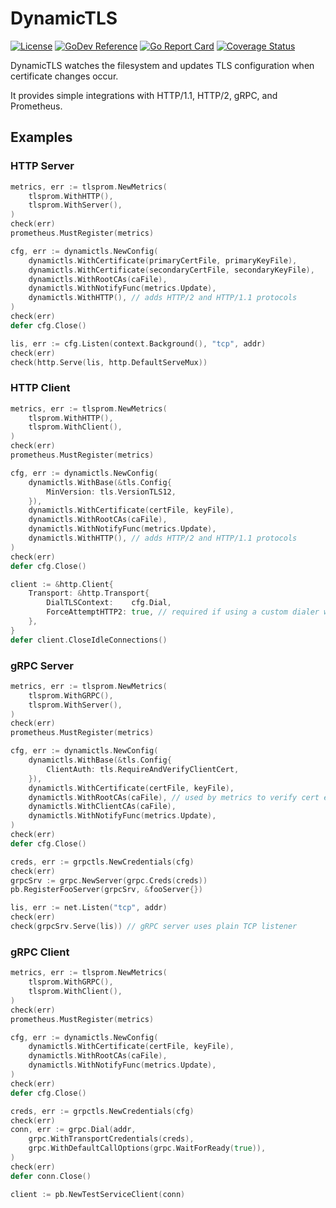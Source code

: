 # DynamicTLS
[![License](https://img.shields.io/badge/license-mit-blue.svg?style=flat-square)](https://raw.githubusercontent.com/abursavich/dynamictls/master/LICENSE)
[![GoDev Reference](https://img.shields.io/badge/go.dev-reference-007d9c?logo=go&logoColor=white&style=flat-square)](https://pkg.go.dev/github.com/abursavich/dynamictls)
[![Go Report Card](https://goreportcard.com/badge/github.com/abursavich/dynamictls)](https://goreportcard.com/report/github.com/abursavich/dynamictls)
[![Coverage Status](https://coveralls.io/repos/github/abursavich/dynamictls/badge.svg?branch=master)](https://coveralls.io/github/abursavich/dynamictls?branch=master)

DynamicTLS watches the filesystem and updates TLS configuration when certificate changes occur.

It provides simple integrations with HTTP/1.1, HTTP/2, gRPC, and Prometheus.

## Examples

### HTTP Server

```go
metrics, err := tlsprom.NewMetrics(
    tlsprom.WithHTTP(),
    tlsprom.WithServer(),
)
check(err)
prometheus.MustRegister(metrics)

cfg, err := dynamictls.NewConfig(
    dynamictls.WithCertificate(primaryCertFile, primaryKeyFile),
    dynamictls.WithCertificate(secondaryCertFile, secondaryKeyFile),
    dynamictls.WithRootCAs(caFile),
    dynamictls.WithNotifyFunc(metrics.Update),
    dynamictls.WithHTTP(), // adds HTTP/2 and HTTP/1.1 protocols
)
check(err)
defer cfg.Close()

lis, err := cfg.Listen(context.Background(), "tcp", addr)
check(err)
check(http.Serve(lis, http.DefaultServeMux))
```

### HTTP Client

```go
metrics, err := tlsprom.NewMetrics(
    tlsprom.WithHTTP(),
    tlsprom.WithClient(),
)
check(err)
prometheus.MustRegister(metrics)

cfg, err := dynamictls.NewConfig(
    dynamictls.WithBase(&tls.Config{
        MinVersion: tls.VersionTLS12,
    }),
    dynamictls.WithCertificate(certFile, keyFile),
    dynamictls.WithRootCAs(caFile),
    dynamictls.WithNotifyFunc(metrics.Update),
    dynamictls.WithHTTP(), // adds HTTP/2 and HTTP/1.1 protocols
)
check(err)
defer cfg.Close()

client := &http.Client{
    Transport: &http.Transport{
        DialTLSContext:    cfg.Dial,
        ForceAttemptHTTP2: true, // required if using a custom dialer with HTTP/2
    },
}
defer client.CloseIdleConnections()
```

### gRPC Server

```go
metrics, err := tlsprom.NewMetrics(
    tlsprom.WithGRPC(),
    tlsprom.WithServer(),
)
check(err)
prometheus.MustRegister(metrics)

cfg, err := dynamictls.NewConfig(
    dynamictls.WithBase(&tls.Config{
        ClientAuth: tls.RequireAndVerifyClientCert,
    }),
    dynamictls.WithCertificate(certFile, keyFile),
    dynamictls.WithRootCAs(caFile), // used by metrics to verify cert expiration
    dynamictls.WithClientCAs(caFile),
    dynamictls.WithNotifyFunc(metrics.Update),
)
check(err)
defer cfg.Close()

creds, err := grpctls.NewCredentials(cfg)
check(err)
grpcSrv := grpc.NewServer(grpc.Creds(creds))
pb.RegisterFooServer(grpcSrv, &fooServer{})

lis, err := net.Listen("tcp", addr)
check(err)
check(grpcSrv.Serve(lis)) // gRPC server uses plain TCP listener
```

### gRPC Client

```go
metrics, err := tlsprom.NewMetrics(
    tlsprom.WithGRPC(),
    tlsprom.WithClient(),
)
check(err)
prometheus.MustRegister(metrics)

cfg, err := dynamictls.NewConfig(
    dynamictls.WithCertificate(certFile, keyFile),
    dynamictls.WithRootCAs(caFile),
    dynamictls.WithNotifyFunc(metrics.Update),
)
check(err)
defer cfg.Close()

creds, err := grpctls.NewCredentials(cfg)
check(err)
conn, err := grpc.Dial(addr,
    grpc.WithTransportCredentials(creds),
    grpc.WithDefaultCallOptions(grpc.WaitForReady(true)),
)
check(err)
defer conn.Close()

client := pb.NewTestServiceClient(conn)
```